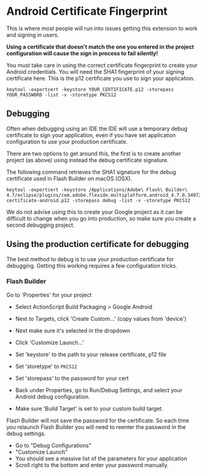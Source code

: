
# Android Certificate Fingerprint

This is where most people will run into issues getting this extension to work and signing in users.

**Using a certificate that doesn't match the one you entered in the project configuration will cause the sign in process to fail silently!**

You must take care in using the correct certificate fingerprint to create your Android credentials.
You will need the SHA1 fingerprint of your signing certificate here. This is the p12 certificate you 
use to sign your application.

```
keytool -exportcert -keystore YOUR_CERTIFICATE.p12 -storepass YOUR_PASSWORD -list -v -storetype PKCS12
```

## Debugging

Often when debugging using an IDE the IDE will use a temporary debug certificate to sign your 
application, even if you have set application configuration to use your production certificate.


There are two options to get around this, the first is to create another project (as above) using 
instead the debug certificate signature. 

The following command retrieves the SHA1 signature for the debug certificate used in Flash Builder on macOS (OSX).

```
keytool -exportcert -keystore /Applications/Adobe\ Flash\ Builder\ 4.7/eclipse/plugins/com.adobe.flexide.multiplatform.android_4.7.0.349722/resources/debug-certificate-android.p12 -storepass debug -list -v -storetype PKCS12
```

We do not advise using this to create your Google project as it can be difficult to change when you
go into production, so make sure you create a second debugging project.


## Using the production certificate for debugging

The best method to debug is to use your production certificate for debugging. Getting this working 
requires a few configuration tricks.

### Flash Builder 

Go to 'Properties' for your project
- Select ActionScript Build Packaging > Google Android
- Next to Targets, click 'Create Custom...' (copy values from 'device')
- Next make sure it's selected in the dropdown
- Click 'Customize Launch...'
- Set 'keystore' to the path to your release certificate, p12 file
- Set 'storetype' to `PKCS12`
- Set 'storepass' to the password for your cert

- Back under Properties, go to Run/Debug Settings, and select your Android debug configuration.
- Make sure 'Build Target' is set to your custom build target.

Flash Builder will not save the password for the certificate. So each time you relaunch Flash Builder
you will need to reenter the password in the debug settings.

- Go to "Debug Configurations"
- "Customize Launch"
- You should see a massive list of the parameters for your application
- Scroll right to the bottom and enter your password manually.


